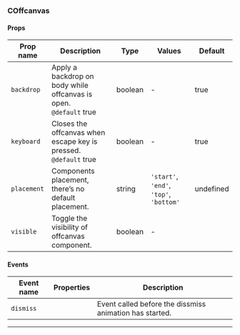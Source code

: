 ### COffcanvas

#### Props

| Prop name              | Description                                                           | Type    | Values                                  | Default   |
| ---------------------- | --------------------------------------------------------------------- | ------- | --------------------------------------- | --------- |
| <code>backdrop</code>  | Apply a backdrop on body while offcanvas is open.<br/>`@default` true | boolean | -                                       | true      |
| <code>keyboard</code>  | Closes the offcanvas when escape key is pressed.<br/>`@default` true  | boolean | -                                       | true      |
| <code>placement</code> | Components placement, there’s no default placement.                   | string  | `'start'`, `'end'`, `'top'`, `'bottom'` | undefined |
| <code>visible</code>   | Toggle the visibility of offcanvas component.                         | boolean | -                                       |           |

#### Events

| Event name           | Properties | Description                                             |
| -------------------- | ---------- | ------------------------------------------------------- |
| <code>dismiss</code> |            | Event called before the dissmiss animation has started. |

---
